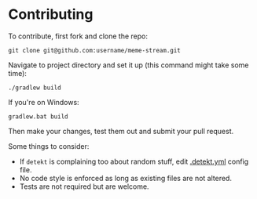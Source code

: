 # Contributing

To contribute, first fork and clone the repo:
```
git clone git@github.com:username/meme-stream.git
```

Navigate to project directory and set it up (this command might take some time):
```
./gradlew build
```

If you're on Windows:
```
gradlew.bat build
```

Then make your changes, test them out and submit your pull request.

Some things to consider:
* If `detekt` is complaining too about random stuff, edit [.detekt.yml](.detekt.yml) config file.
* No code style is enforced as long as existing files are not altered.
* Tests are not required but are welcome.
